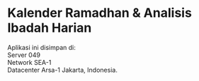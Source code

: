 # Kalender Ramadhan & Analisis Ibadah Harian
<p>Aplikasi ini disimpan di:<br>
  Server 049<br>
  Network SEA-1<br>
  Datacenter Arsa-1 Jakarta, Indonesia.
</p>
